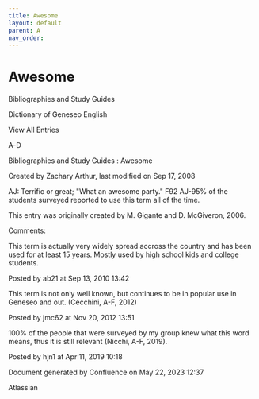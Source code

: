 ```yaml
---
title: Awesome
layout: default
parent: A
nav_order:
---
```


# Awesome

Bibliographies and Study Guides

Dictionary of Geneseo English

View All Entries

A-D

Bibliographies and Study Guides : Awesome

Created by  Zachary Arthur, last modified on Sep 17, 2008

AJ: Terrific or great; &quot;What an awesome party.&quot; F92 AJ-95% of the students surveyed reported to use this term all of the time. 

This entry was originally created by M. Gigante and D. McGiveron, 2006.

Comments:

This term is actually very widely spread accross the country and has been used for at least 15 years. Mostly used by high school kids and college students.

Posted by ab21 at Sep 13, 2010 13:42

This term is not only well known, but continues to be in popular use in Geneseo and out. (Cecchini, A-F, 2012) 

Posted by jmc62 at Nov 20, 2012 13:51

100% of the people that were surveyed by my group knew what this word means, thus it is still relevant (Nicchi, A-F, 2019). 

Posted by hjn1 at Apr 11, 2019 10:18

Document generated by Confluence on May 22, 2023 12:37

Atlassian

